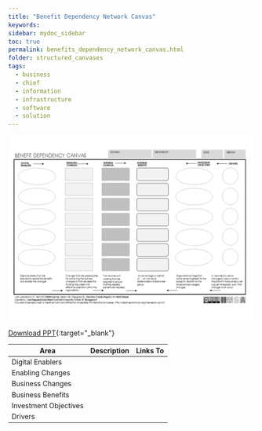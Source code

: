 ```yaml
---
title: "Benefit Dependency Network Canvas"
keywords: 
sidebar: mydoc_sidebar
toc: true
permalink: benefits_dependency_network_canvas.html
folder: structured_canvases
tags: 
  - business
  - chief
  - information
  - infrastructure
  - software
  - solution
---
```


![image001](media/benefits_dependency_network_canvas001.svg)

[Download PPT](media/ppt/benefits_dependency_network_canvas.ppt){:target="_blank"}

| Area | Description | Links To |
| --- | --- | --- |
| Digital Enablers |   |   |
| Enabling Changes |   |   |
| Business Changes |   |   |
| Business Benefits |   |   |
| Investment Objectives |   |   |
| Drivers |   |   |